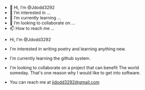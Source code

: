 - 👋 Hi, I’m @Jdodd3292
- 👀 I’m interested in ...
- 🌱 I’m currently learning ...
- 💞️ I’m looking to collaborate on ...
- 📫 How to reach me ...

<!---
Jdodd3292/Jdodd3292 is a ✨ special ✨ repository because its `README.md` (this file) appears on your GitHub profile.
You can click the Preview link to take a look at your changes.
--->
- Hi, I'm @Jdodd3292 
- I'm interested in writing poetry and learning anything new.
- I'm currently learning the github system.
- I'm looking to collaborate on a project that can benefit
The world someday. That's one reason why I would like to get into software.

- You can reach me at jidodd3292@gmail.com

